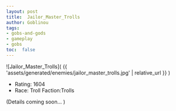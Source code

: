 ```yaml
---
layout: post
title:  Jailor_Master_Trolls
author: Goblinou
tags:
- gobs-and-gods
- gameplay
- gobs
toc:  false
---
```


![Jailor_Master_Trolls]( {{ 'assets/generated/enemies/jailor_master_trolls.jpg' | relative_url }} )
- Rating: 1604
- Race: Troll  Faction:Trolls

(Details coming soon... )